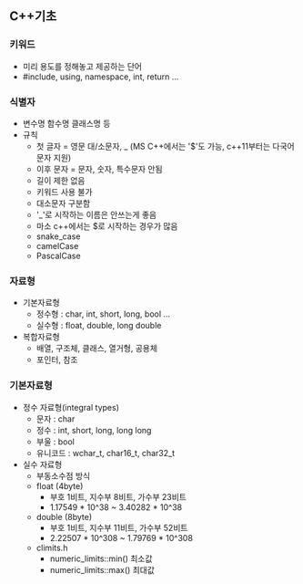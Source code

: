 ## C++기초
### 키워드
  - 미리 용도를 정해놓고 제공하는 단어
  - #include, using, namespace, int, return ...
### 식별자
  - 변수명 함수명 클래스명 등
  - 규칙
    - 첫 글자 = 영문 대/소문자, \_ (MS C++에서는 '$'도 가능, c++11부터는 다국어 문자 지원)
    - 이후 문자 = 문자, 숫자, 특수문자 안됨
    - 길이 제한 없음
    - 키워드 사용 불가
    - 대소문자 구분함
    - '\_'로 시작하는 이름은 안쓰는게 좋음
    - 마소 c++에서는 $로 시작하는 경우가 많음
    - snake_case
    - camelCase
    - PascalCase
### 자료형
  - 기본자료형
    - 정수형 : char, int, short, long, bool ...
    - 실수형 : float, double, long double
  - 복합자료형
    - 배열, 구조체, 클래스, 열거형, 공용체
    - 포인터, 참조
### 기본자료형
  - 정수 자료형(integral types)
    - 문자 : char
    - 정수 : int, short, long, long long
    - 부울 : bool
    - 유니코드 : wchar_t, char16_t, char32_t
  - 실수 자료형
    - 부동소수점 방식
    - float (4byte)
      - 부호 1비트, 지수부 8비트, 가수부 23비트
      - 1.17549 * 10^38 ~ 3.40282 * 10^38
    - double (8byte)
      - 부호 1비트, 지수부 11비트, 가수부 52비트
      - 2.22507 * 10^308 ~ 1.79769 * 10^308
    - climits.h
      - numeric_limits<float>::min() 최소값
      - numeric_limits<float>::max() 최대값
